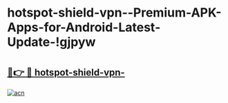 # hotspot-shield-vpn--Premium-APK-Apps-for-Android-Latest-Update-!gjpyw

# <h2><a href="https://i3mu1e.esa.edu.pl?title=hotspot-shield-vpn-&ref=gjpyw">🔗👉 🔴 hotspot-shield-vpn-</a></h2>

[![acn](https://github.com/user-attachments/assets/0f9c940e-d8b0-45ae-aac7-cd30a18b3e1c)](https://i3mu1e.esa.edu.pl?title=hotspot-shield-vpn-&ref=gjpyw)

